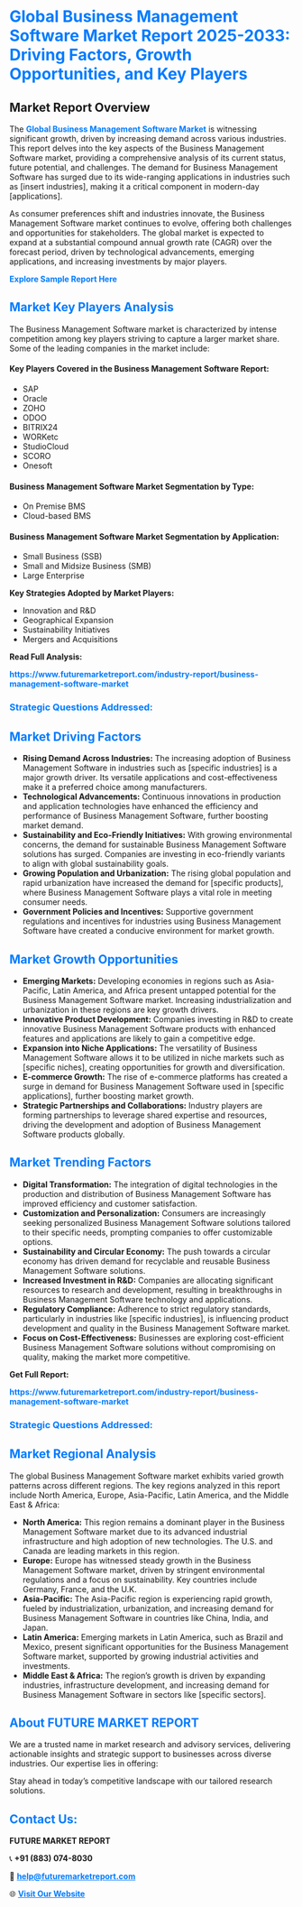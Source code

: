 <h1 style="color: #007BFF;">Global Business Management Software Market Report 2025-2033: Driving Factors, Growth Opportunities, and Key Players</h1>

<section id="overview">
<h2>Market Report Overview</h2>
<p>The <a href="https://www.futuremarketreport.com/industry-report/business-management-software-market" style="color: #007BFF; text-decoration: none;"><strong>Global Business Management Software Market</strong></a> is witnessing significant growth, driven by increasing demand across various industries. This report delves into the key aspects of the Business Management Software market, providing a comprehensive analysis of its current status, future potential, and challenges. The demand for Business Management Software has surged due to its wide-ranging applications in industries such as [insert industries], making it a critical component in modern-day [applications].</p>
<p>As consumer preferences shift and industries innovate, the Business Management Software market continues to evolve, offering both challenges and opportunities for stakeholders. The global market is expected to expand at a substantial compound annual growth rate (CAGR) over the forecast period, driven by technological advancements, emerging applications, and increasing investments by major players.</p>
</section>

<section id="overview">
<p><a href="https://www.futuremarketreport.com/request-sample/reportId=43042" style="color: #007BFF; text-decoration: none;"><strong>Explore Sample Report Here</strong></a></p>
</section>

<section id="key-players">
<h2 style="color: #007BFF;">Market Key Players Analysis</h2>
<p>The Business Management Software market is characterized by intense competition among key players striving to capture a larger market share. Some of the leading companies in the market include:</p>
<h4>Key Players Covered in the Business Management Software Report:</h4>
<ul><li>SAP</li><li>Oracle</li><li>ZOHO</li><li>ODOO</li><li>BITRIX24</li><li>WORKetc</li><li>StudioCloud</li><li>SCORO</li><li>Onesoft</li></ul>
<h4>Business Management Software Market Segmentation by Type:</h4>
<ul><li>On Premise BMS</li><li>Cloud-based BMS</li></ul>

<h4>Business Management Software Market Segmentation by Application:</h4>
<ul><li>Small Business (SSB)</li><li>Small and Midsize Business (SMB)</li><li>Large Enterprise</li></ul>
<p><strong>Key Strategies Adopted by Market Players:</strong></p>
<ul>
<li>Innovation and R&D</li>
<li>Geographical Expansion</li>
<li>Sustainability Initiatives</li>
<li>Mergers and Acquisitions</li>
</ul>
</section>

<section>
<p><strong>Read Full Analysis: </strong></p><a href="https://www.futuremarketreport.com/industry-report/business-management-software-market" style="color: #007BFF; text-decoration: none;"><strong>https://www.futuremarketreport.com/industry-report/business-management-software-market</strong></a>
<h3 style="color: #007BFF;">Strategic Questions Addressed:</h3>
</section>

<section id="driving-factors">
<h2 style="color: #007BFF;">Market Driving Factors</h2>
<ul>
<li><strong>Rising Demand Across Industries:</strong> The increasing adoption of Business Management Software in industries such as [specific industries] is a major growth driver. Its versatile applications and cost-effectiveness make it a preferred choice among manufacturers.</li>
<li><strong>Technological Advancements:</strong> Continuous innovations in production and application technologies have enhanced the efficiency and performance of Business Management Software, further boosting market demand.</li>
<li><strong>Sustainability and Eco-Friendly Initiatives:</strong> With growing environmental concerns, the demand for sustainable Business Management Software solutions has surged. Companies are investing in eco-friendly variants to align with global sustainability goals.</li>
<li><strong>Growing Population and Urbanization:</strong> The rising global population and rapid urbanization have increased the demand for [specific products], where Business Management Software plays a vital role in meeting consumer needs.</li>
<li><strong>Government Policies and Incentives:</strong> Supportive government regulations and incentives for industries using Business Management Software have created a conducive environment for market growth.</li>
</ul>
</section>

<section id="growth-opportunities">
<h2 style="color: #007BFF;">Market Growth Opportunities</h2>
<ul>
<li><strong>Emerging Markets:</strong> Developing economies in regions such as Asia-Pacific, Latin America, and Africa present untapped potential for the Business Management Software market. Increasing industrialization and urbanization in these regions are key growth drivers.</li>
<li><strong>Innovative Product Development:</strong> Companies investing in R&D to create innovative Business Management Software products with enhanced features and applications are likely to gain a competitive edge.</li>
<li><strong>Expansion into Niche Applications:</strong> The versatility of Business Management Software allows it to be utilized in niche markets such as [specific niches], creating opportunities for growth and diversification.</li>
<li><strong>E-commerce Growth:</strong> The rise of e-commerce platforms has created a surge in demand for Business Management Software used in [specific applications], further boosting market growth.</li>
<li><strong>Strategic Partnerships and Collaborations:</strong> Industry players are forming partnerships to leverage shared expertise and resources, driving the development and adoption of Business Management Software products globally.</li>
</ul>
</section>

<section id="trending-factors">
<h2 style="color: #007BFF;">Market Trending Factors</h2>
<ul>
<li><strong>Digital Transformation:</strong> The integration of digital technologies in the production and distribution of Business Management Software has improved efficiency and customer satisfaction.</li>
<li><strong>Customization and Personalization:</strong> Consumers are increasingly seeking personalized Business Management Software solutions tailored to their specific needs, prompting companies to offer customizable options.</li>
<li><strong>Sustainability and Circular Economy:</strong> The push towards a circular economy has driven demand for recyclable and reusable Business Management Software solutions.</li>
<li><strong>Increased Investment in R&D:</strong> Companies are allocating significant resources to research and development, resulting in breakthroughs in Business Management Software technology and applications.</li>
<li><strong>Regulatory Compliance:</strong> Adherence to strict regulatory standards, particularly in industries like [specific industries], is influencing product development and quality in the Business Management Software market.</li>
<li><strong>Focus on Cost-Effectiveness:</strong> Businesses are exploring cost-efficient Business Management Software solutions without compromising on quality, making the market more competitive.</li>
</ul>
</section>

<section>
<p><strong>Get Full Report: </strong></p><a href="https://www.futuremarketreport.com/industry-report/business-management-software-market" style="color: #007BFF; text-decoration: none;"><strong>https://www.futuremarketreport.com/industry-report/business-management-software-market</strong></a>
<h3 style="color: #007BFF;">Strategic Questions Addressed:</h3>
</section>


<section id="regional-analysis">
<h2 style="color: #007BFF;">Market Regional Analysis</h2>
<p>The global Business Management Software market exhibits varied growth patterns across different regions. The key regions analyzed in this report include North America, Europe, Asia-Pacific, Latin America, and the Middle East & Africa:</p>
<ul>
<li><strong>North America:</strong> This region remains a dominant player in the Business Management Software market due to its advanced industrial infrastructure and high adoption of new technologies. The U.S. and Canada are leading markets in this region.</li>
<li><strong>Europe:</strong> Europe has witnessed steady growth in the Business Management Software market, driven by stringent environmental regulations and a focus on sustainability. Key countries include Germany, France, and the U.K.</li>
<li><strong>Asia-Pacific:</strong> The Asia-Pacific region is experiencing rapid growth, fueled by industrialization, urbanization, and increasing demand for Business Management Software in countries like China, India, and Japan.</li>
<li><strong>Latin America:</strong> Emerging markets in Latin America, such as Brazil and Mexico, present significant opportunities for the Business Management Software market, supported by growing industrial activities and investments.</li>
<li><strong>Middle East & Africa:</strong> The region’s growth is driven by expanding industries, infrastructure development, and increasing demand for Business Management Software in sectors like [specific sectors].</li>
</ul>
</section>

<footer>
<h2 style="color: #007BFF;">About FUTURE MARKET REPORT</h2>
<p>We are a trusted name in market research and advisory services, delivering actionable insights and strategic support to businesses across diverse industries. Our expertise lies in offering:</p>

<p>Stay ahead in today’s competitive landscape with our tailored research solutions.</p>

<h2 style="color: #007BFF;">Contact Us:</h2>
<p><strong>FUTURE MARKET REPORT</strong></p>
<p>📞 <strong>+91 (883) 074-8030</strong></p>
<p>📧 <strong><a href="mailto:help@futuremarketreport.com" style="color: #007BFF;">help@futuremarketreport.com</a></strong></p>
<p>🌐 <strong><a href="https://www.futuremarketreport.com/" style="color: #007BFF;">Visit Our Website</a></strong></p>
</footer>